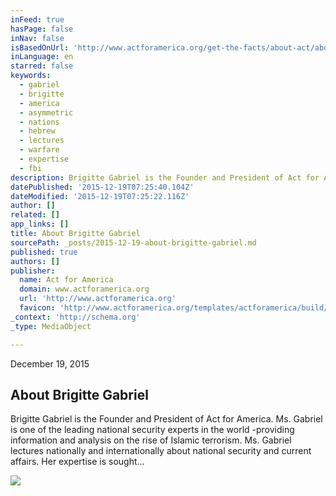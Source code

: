 ```yaml
---
inFeed: true
hasPage: false
inNav: false
isBasedOnUrl: 'http://www.actforamerica.org/get-the-facts/about-act/about-brigitte-gabriel'
inLanguage: en
starred: false
keywords:
  - gabriel
  - brigitte
  - america
  - asymmetric
  - nations
  - hebrew
  - lectures
  - warfare
  - expertise
  - fbi
description: Brigitte Gabriel is the Founder and President of Act for America. Ms. Gabriel is one of the leading national security experts in the world -providing information and analysis on the rise of Islamic terrorism. Ms. Gabriel lectures nationally and internationally about national security and current affairs. Her expertise is sought...
datePublished: '2015-12-19T07:25:40.104Z'
dateModified: '2015-12-19T07:25:22.116Z'
author: []
related: []
app_links: []
title: About Brigitte Gabriel
sourcePath: _posts/2015-12-19-about-brigitte-gabriel.md
published: true
authors: []
publisher:
  name: Act for America
  domain: www.actforamerica.org
  url: 'http://www.actforamerica.org'
  favicon: 'http://www.actforamerica.org/templates/actforamerica/build/img/favicon.png'
_context: 'http://schema.org'
_type: MediaObject

---
```

December 19, 2015

<article style=""><h1>About Brigitte Gabriel</h1><p>Brigitte Gabriel is the Founder and President of Act for America. Ms. Gabriel is one of the leading national security experts in the world -providing information and analysis on the rise of Islamic terrorism. Ms. Gabriel lectures nationally and internationally about national security and current affairs. Her expertise is sought...</p><img src="https://s3-us-west-2.amazonaws.com/the-grid-img/p/db44d4a529c2921d0087035e2fc6027f9d86820f.jpg" /></article>
